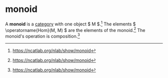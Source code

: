 # monoid

A **monoid** is a [category](/math/category-theory/category.md) with one object
$ M $.[^1] The elements $ \operatorname{Hom}(M, M) $ are the elements of the
monoid.[^1] The monoid's operation is composition.[^1]

[^1]: https://ncatlab.org/nlab/show/monoid

